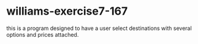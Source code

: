 # williams-exercise7-167
this is a program designed to have a user select destinations with several options and prices attached.
